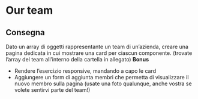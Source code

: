 Our team
===

## Consegna
Dato un array di oggetti rappresentante un team di un’azienda, creare una pagina dedicata  in cui mostrare una card per ciascun componente.
(trovate l’array del team all’interno della cartella in allegato)
**Bonus**
- Rendere l’esercizio responsive, mandando a capo le card
- Aggiungere un form di aggiunta membri che permetta di visualizzare il nuovo membro sulla pagina (usate una foto qualunque, anche vostra se volete sentirvi parte del team!)


